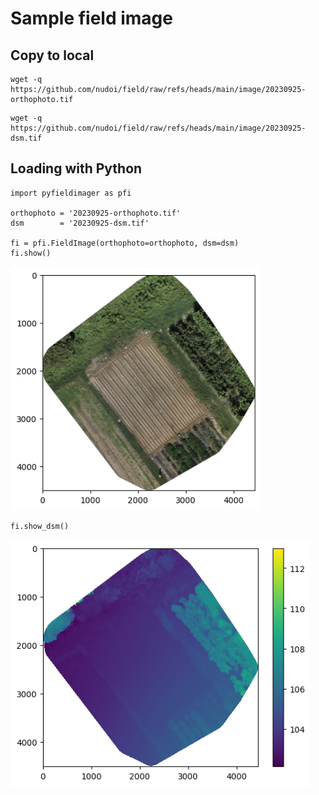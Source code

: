 # Sample field image

## Copy to local

```
wget -q https://github.com/nudoi/field/raw/refs/heads/main/image/20230925-orthophoto.tif
```

```
wget -q https://github.com/nudoi/field/raw/refs/heads/main/image/20230925-dsm.tif
```

## Loading with Python

```
import pyfieldimager as pfi

orthophoto = '20230925-orthophoto.tif'
dsm        = '20230925-dsm.tif'

fi = pfi.FieldImage(orthophoto=orthophoto, dsm=dsm)
fi.show()
```

<img src="https://github.com/nudoi/field/raw/refs/heads/main/image/readme/20230925-orthophoto.png" width="400">

```
fi.show_dsm()
```

<img src="https://github.com/nudoi/field/raw/refs/heads/main/image/readme/20230925-dsm.png" width="480">
